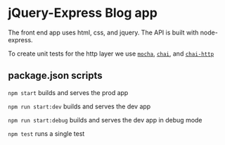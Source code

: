 # jQuery-Express Blog app 

The front end app uses html, css, and jquery. The API is built with node-express.

To create unit tests for the http layer we use [`mocha`](https://mochajs.org/), [`chai`](http://www.chaijs.com), and [`chai-http`](http://www.chaijs.com/plugins/chai-http/)


## package.json scripts


`npm start` builds and serves the prod app

`npm run start:dev` builds and serves the dev app

`npm run start:debug` builds and serves the dev app in debug mode

`npm test` runs a single test



